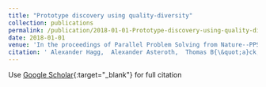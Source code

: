 ```yaml
---
title: "Prototype discovery using quality-diversity"
collection: publications
permalink: /publication/2018-01-01-Prototype-discovery-using-quality-diversity
date: 2018-01-01
venue: 'In the proceedings of Parallel Problem Solving from Nature--PPSN XV: 15th International Conference, Coimbra, Portugal, September 8--12, 2018, Proceedings, Part I 15'
citation: ' Alexander Hagg,  Alexander Asteroth,  Thomas B{\&quot;a}ck, &quot;Prototype discovery using quality-diversity.&quot; In the proceedings of Parallel Problem Solving from Nature--PPSN XV: 15th International Conference, Coimbra, Portugal, September 8--12, 2018, Proceedings, Part I 15, 2018.'
---
```

Use [Google Scholar](https://scholar.google.com/scholar?q=Prototype+discovery+using+quality+diversity){:target="_blank"} for full citation